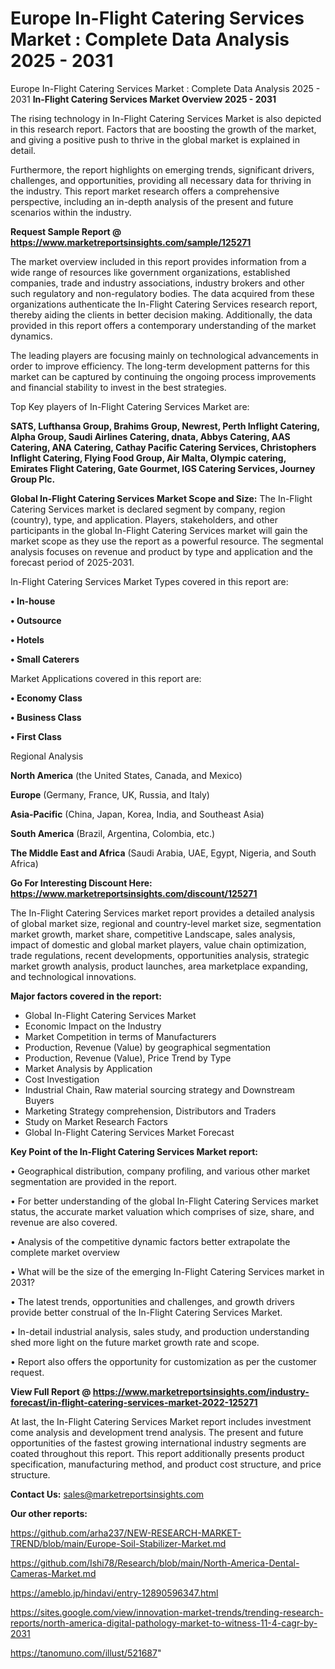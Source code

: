 # Europe In-Flight Catering Services Market : Complete Data Analysis 2025 - 2031
Europe In-Flight Catering Services Market : Complete Data Analysis 2025 - 2031
<Strong> In-Flight Catering Services Market Overview 2025 - 2031</strong>

The rising technology in In-Flight Catering Services Market is also depicted in this research report. Factors that are boosting the growth of the market, and giving a positive push to thrive in the global market is explained in detail.

Furthermore, the report highlights on emerging trends, significant drivers, challenges, and opportunities, providing all necessary data for thriving in the industry. This report market research offers a comprehensive perspective, including an in-depth analysis of the present and future scenarios within the industry.

<strong>Request Sample Report @ <a href=https://www.marketreportsinsights.com/sample/125271>https://www.marketreportsinsights.com/sample/125271</a></strong>

The market overview included in this report provides information from a wide range of resources like government organizations, established companies, trade and industry associations, industry brokers and other such regulatory and non-regulatory bodies. The data acquired from these organizations authenticate the In-Flight Catering Services research report, thereby aiding the clients in better decision making. Additionally, the data provided in this report offers a contemporary understanding of the market dynamics.

The leading players are focusing mainly on technological advancements in order to improve efficiency. The long-term development patterns for this market can be captured by continuing the ongoing process improvements and financial stability to invest in the best strategies.

Top Key players of In-Flight Catering Services Market are:

<strong>SATS, Lufthansa Group, Brahims Group, Newrest, Perth Inflight Catering, Alpha Group, Saudi Airlines Catering, dnata, Abbys Catering, AAS Catering, ANA Catering, Cathay Pacific Catering Services, Christophers Inflight Catering, Flying Food Group, Air Malta, Olympic catering, Emirates Flight Catering, Gate Gourmet, IGS Catering Services, Journey Group Plc.</strong>

<strong><b>Global In-Flight Catering Services Market Scope and Size:</b></strong>
The In-Flight Catering Services market is declared segment by company, region (country), type, and application. Players, stakeholders, and other participants in the global In-Flight Catering Services market will gain the market scope as they use the report as a powerful resource. The segmental analysis focuses on revenue and product by type and application and the forecast period of 2025-2031.

In-Flight Catering Services Market Types covered in this report are:

<strong>• In-house

• Outsource

• Hotels

• Small Caterers</strong>

Market Applications covered in this report are:

<strong>• Economy Class

• Business Class

• First Class</strong> 

Regional Analysis

<strong>North America</strong> (the United States, Canada, and Mexico)

<strong>Europe</strong> (Germany, France, UK, Russia, and Italy)

<strong>Asia-Pacific</strong> (China, Japan, Korea, India, and Southeast Asia)

<strong>South America</strong> (Brazil, Argentina, Colombia, etc.)

<strong>The Middle East and Africa</strong> (Saudi Arabia, UAE, Egypt, Nigeria, and South Africa)

<strong>Go For Interesting Discount Here: <a href=https://www.marketreportsinsights.com/discount/125271>https://www.marketreportsinsights.com/discount/125271</a></strong>

The In-Flight Catering Services market report provides a detailed analysis of global market size, regional and country-level market size, segmentation market growth, market share, competitive Landscape, sales analysis, impact of domestic and global market players, value chain optimization, trade regulations, recent developments, opportunities analysis, strategic market growth analysis, product launches, area marketplace expanding, and technological innovations.

<strong><b>Major factors covered in the report:</b></strong>
<ul>
  <li>Global In-Flight Catering Services Market </li>
  <li>Economic Impact on the Industry</li>
  <li>Market Competition in terms of Manufacturers</li>
  <li>Production, Revenue (Value) by geographical segmentation</li>
  <li>Production, Revenue (Value), Price Trend by Type</li>
  <li>Market Analysis by Application</li>
  <li>Cost Investigation</li>
  <li>Industrial Chain, Raw material sourcing strategy and Downstream Buyers</li>
  <li>Marketing Strategy comprehension, Distributors and Traders</li>
  <li>Study on Market Research Factors</li>
  <li>Global In-Flight Catering Services Market Forecast</li>
</ul>

<strong><b>Key Point of the In-Flight Catering Services Market report:</b></strong>

• Geographical distribution, company profiling, and various other market segmentation are provided in the report.

• For better understanding of the global In-Flight Catering Services market status, the accurate market valuation which comprises of size, share, and revenue are also covered.

• Analysis of the competitive dynamic factors better extrapolate the complete market overview

• What will be the size of the emerging In-Flight Catering Services market in 2031?

• The latest trends, opportunities and challenges, and growth drivers provide better construal of the In-Flight Catering Services Market.

• In-detail industrial analysis, sales study, and production understanding shed more light on the future market growth rate and scope.

• Report also offers the opportunity for customization as per the customer request.

<strong><b>View Full Report @ <a href=https://www.marketreportsinsights.com/industry-forecast/in-flight-catering-services-market-2022-125271>https://www.marketreportsinsights.com/industry-forecast/in-flight-catering-services-market-2022-125271</a></b></strong>


At last, the In-Flight Catering Services Market report includes investment come analysis and development trend analysis. The present and future opportunities of the fastest growing international industry segments are coated throughout this report. This report additionally presents product specification, manufacturing method, and product cost structure, and price structure.

<strong>Contact Us:</strong>
sales@marketreportsinsights.com

<strong>Our other reports:</strong>

<a href=https://github.com/arha237/NEW-RESEARCH-MARKET-TREND/blob/main/Europe-Soil-Stabilizer-Market.md>https://github.com/arha237/NEW-RESEARCH-MARKET-TREND/blob/main/Europe-Soil-Stabilizer-Market.md</a>

<a href=https://github.com/Ishi78/Research/blob/main/North-America-Dental-Cameras-Market.md>https://github.com/Ishi78/Research/blob/main/North-America-Dental-Cameras-Market.md</a>

<a href=https://ameblo.jp/hindavi/entry-12890596347.html>https://ameblo.jp/hindavi/entry-12890596347.html</a>

<a href=https://sites.google.com/view/innovation-market-trends/trending-research-reports/north-america-digital-pathology-market-to-witness-11-4-cagr-by-2031>https://sites.google.com/view/innovation-market-trends/trending-research-reports/north-america-digital-pathology-market-to-witness-11-4-cagr-by-2031</a>

<a href=https://tanomuno.com/illust/521687>https://tanomuno.com/illust/521687</a>"
